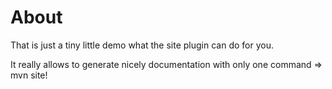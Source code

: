 About
========

That is just a tiny little demo what the site plugin can do for you.

It really allows to generate nicely documentation with only one command => mvn site!


